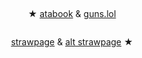# 


<p align="center">
<img src="https://64.media.tumblr.com/76ba01d52838a54f068bc71d425e8480/c42d2528a160ba69-ca/s540x810/fa5e12b348bdd769c1e72e4b05afcee8f4ecbbcf.pnj" alt="" class="center">


<p align="center">
★ <a href="https://geto.atabook.org/?page=1"> atabook</a> & <a href="https://guns.lol/sukunagod">guns.lol</a>
</p>


<p align="center">
<img src="https://i.imgur.com/WBwv7Zv.png" alt="" class="center">

</p>

<p align="center">
<a href="https://homesicks.straw.page/">strawpage</a> & <a href="https://getoguru.straw.page/">alt strawpage</a> ★
</p>

<p align="center">

<p align="center">
<img src="https://64.media.tumblr.com/1cd1fff0514a572024f13a3b5a6a5f94/c42d2528a160ba69-ec/s540x810/0131b3c581a65714203ea165b750b10949bc17a0.pnj" alt="" class="center">
